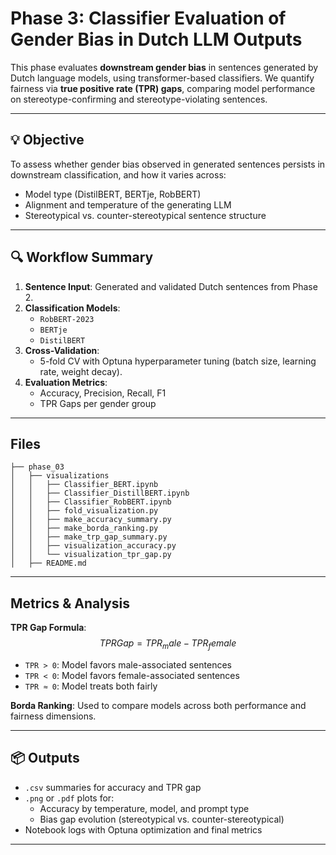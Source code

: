 # Phase 3: Classifier Evaluation of Gender Bias in Dutch LLM Outputs

This phase evaluates **downstream gender bias** in sentences generated by Dutch language models, using transformer-based classifiers. We quantify fairness via **true positive rate (TPR) gaps**, comparing model performance on stereotype-confirming and stereotype-violating sentences.

---

## 💡 Objective

To assess whether gender bias observed in generated sentences persists in downstream classification, and how it varies across:

- Model type (DistilBERT, BERTje, RobBERT)
- Alignment and temperature of the generating LLM
- Stereotypical vs. counter-stereotypical sentence structure

---

## 🔍 Workflow Summary

1. **Sentence Input**: Generated and validated Dutch sentences from Phase 2.
2. **Classification Models**:
   - `RobBERT-2023`
   - `BERTje`
   - `DistilBERT`
3. **Cross-Validation**:
   - 5-fold CV with Optuna hyperparameter tuning (batch size, learning rate, weight decay).
4. **Evaluation Metrics**:
   - Accuracy, Precision, Recall, F1
   - TPR Gaps per gender group

---

## Files

```
├── phase_03
│   ├── visualizations
│   │   ├── Classifier_BERT.ipynb
│   │   ├── Classifier_DistillBERT.ipynb
│   │   ├── Classifier_RobBERT.ipynb
│   │   ├── fold_visualization.py
│   │   ├── make_accuracy_summary.py
│   │   ├── make_borda_ranking.py
│   │   ├── make_trp_gap_summary.py
│   │   ├── visualization_accuracy.py
│   │   └── visualization_tpr_gap.py
│   ├── README.md
```

---

## Metrics & Analysis

**TPR Gap Formula**:
 $$TPR Gap = TPR_male - TPR_female$$


- `TPR > 0`: Model favors male-associated sentences
- `TPR < 0`: Model favors female-associated sentences
- `TPR ≈ 0`: Model treats both fairly

**Borda Ranking**: Used to compare models across both performance and fairness dimensions.

---

## 📦 Outputs

- `.csv` summaries for accuracy and TPR gap
- `.png` or `.pdf` plots for:
  - Accuracy by temperature, model, and prompt type
  - Bias gap evolution (stereotypical vs. counter-stereotypical)
- Notebook logs with Optuna optimization and final metrics

---